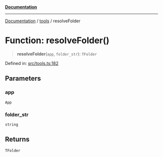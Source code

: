 [**Documentation**](../../README.md)

***

[Documentation](../../README.md) / [tools](../README.md) / resolveFolder

# Function: resolveFolder()

> **resolveFolder**(`app`, `folder_str`): `TFolder`

Defined in: [src/tools.ts:182](https://github.com/Christian-Me/folder-to-tags-plugin/blob/bf42295620335492a0928fbbe8ccca5ae986f975/src/tools.ts#L182)

## Parameters

### app

`App`

### folder\_str

`string`

## Returns

`TFolder`
